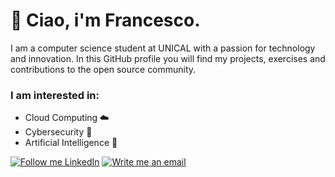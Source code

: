 # 🚀 Ciao, i'm Francesco.

I am a computer science student at UNICAL with a passion for technology and innovation. In this GitHub profile you will find my projects, exercises and contributions to the open source community.

### I am interested in:
- Cloud Computing ☁️
- Cybersecurity 🔐
- Artificial Intelligence 🤖

[![Follow me LinkedIn](https://img.shields.io/badge/Follow%20me%20on%20LinkedIn-0077B5?style=for-the-badge&logo=linkedin&logoColor=white)](https://www.linkedin.com/in/francesco-morrone-189b9a232/)
[![Write me an email](https://img.shields.io/badge/Write%20me%20an%20email-%23D14836?style=for-the-badge&logo=gmail&logoColor=white)](mailto:francescomorrone18@gmail.com)
